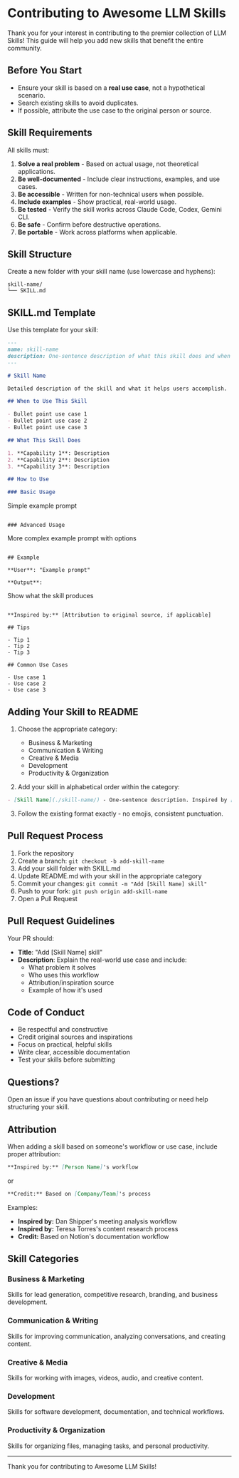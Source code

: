# Contributing to Awesome LLM Skills

Thank you for your interest in contributing to the premier collection of LLM Skills! This guide will help you add new skills that benefit the entire community.

## Before You Start

- Ensure your skill is based on a **real use case**, not a hypothetical scenario.
- Search existing skills to avoid duplicates.
- If possible, attribute the use case to the original person or source.

## Skill Requirements

All skills must:

1. **Solve a real problem** - Based on actual usage, not theoretical applications.
2. **Be well-documented** - Include clear instructions, examples, and use cases.
3. **Be accessible** - Written for non-technical users when possible.
4. **Include examples** - Show practical, real-world usage.
5. **Be tested** - Verify the skill works across Claude Code, Codex, Gemini CLI.
6. **Be safe** - Confirm before destructive operations.
7. **Be portable** - Work across platforms when applicable.

## Skill Structure

Create a new folder with your skill name (use lowercase and hyphens):

```
skill-name/
└── SKILL.md
```

## SKILL.md Template

Use this template for your skill:

```markdown
---
name: skill-name
description: One-sentence description of what this skill does and when to use it.
---

# Skill Name

Detailed description of the skill and what it helps users accomplish.

## When to Use This Skill

- Bullet point use case 1
- Bullet point use case 2
- Bullet point use case 3

## What This Skill Does

1. **Capability 1**: Description
2. **Capability 2**: Description
3. **Capability 3**: Description

## How to Use

### Basic Usage

```
Simple example prompt
```

### Advanced Usage

```
More complex example prompt with options
```

## Example

**User**: "Example prompt"

**Output**:
```
Show what the skill produces
```

**Inspired by:** [Attribution to original source, if applicable]

## Tips

- Tip 1
- Tip 2
- Tip 3

## Common Use Cases

- Use case 1
- Use case 2
- Use case 3
```

## Adding Your Skill to README

1. Choose the appropriate category:
   - Business & Marketing
   - Communication & Writing
   - Creative & Media
   - Development
   - Productivity & Organization

2. Add your skill in alphabetical order within the category:

```markdown
- [Skill Name](./skill-name/) - One-sentence description. Inspired by [Person/Source].
```

3. Follow the existing format exactly - no emojis, consistent punctuation.

## Pull Request Process

1. Fork the repository
2. Create a branch: `git checkout -b add-skill-name`
3. Add your skill folder with SKILL.md
4. Update README.md with your skill in the appropriate category
5. Commit your changes: `git commit -m "Add [Skill Name] skill"`
6. Push to your fork: `git push origin add-skill-name`
7. Open a Pull Request

## Pull Request Guidelines

Your PR should:

- **Title**: "Add [Skill Name] skill"
- **Description**: Explain the real-world use case and include:
  - What problem it solves
  - Who uses this workflow
  - Attribution/inspiration source
  - Example of how it's used

## Code of Conduct

- Be respectful and constructive
- Credit original sources and inspirations
- Focus on practical, helpful skills
- Write clear, accessible documentation
- Test your skills before submitting

## Questions?

Open an issue if you have questions about contributing or need help structuring your skill.

## Attribution

When adding a skill based on someone's workflow or use case, include proper attribution:

```markdown
**Inspired by:** [Person Name]'s workflow
```

or

```markdown
**Credit:** Based on [Company/Team]'s process
```

Examples:
- **Inspired by:** Dan Shipper's meeting analysis workflow
- **Inspired by:** Teresa Torres's content research process
- **Credit:** Based on Notion's documentation workflow

## Skill Categories

### Business & Marketing
Skills for lead generation, competitive research, branding, and business development.

### Communication & Writing
Skills for improving communication, analyzing conversations, and creating content.

### Creative & Media
Skills for working with images, videos, audio, and creative content.

### Development
Skills for software development, documentation, and technical workflows.

### Productivity & Organization
Skills for organizing files, managing tasks, and personal productivity.

---

Thank you for contributing to Awesome LLM Skills!

